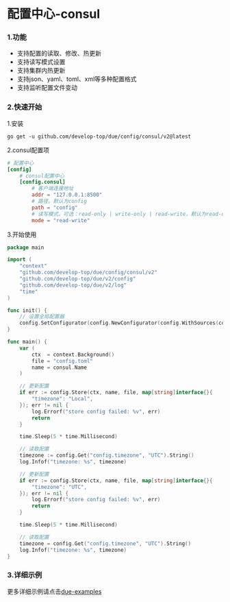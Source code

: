 # 配置中心-consul

### 1.功能

* 支持配置的读取、修改、热更新
* 支持读写模式设置
* 支持集群内热更新
* 支持json、yaml、toml、xml等多种配置格式
* 支持监听配置文件变动

### 2.快速开始

1.安装

```shell
go get -u github.com/develop-top/due/config/consul/v2@latest
```

2.consul配置项

```toml
# 配置中心
[config]
    # consul配置中心
    [config.consul]
        # 客户端连接地址
        addr = "127.0.0.1:8500"
        # 路径。默认为config
        path = "config"
        # 读写模式。可选：read-only | write-only | read-write，默认为read-only
        mode = "read-write"
```

3.开始使用

```go
package main

import (
    "context"
    "github.com/develop-top/due/config/consul/v2"
    "github.com/develop-top/due/v2/config"
    "github.com/develop-top/due/v2/log"
    "time"
)

func init() {
    // 设置全局配置器
    config.SetConfigurator(config.NewConfigurator(config.WithSources(consul.NewSource())))
}

func main() {
    var (
        ctx  = context.Background()
        file = "config.toml"
        name = consul.Name
    )

    // 更新配置
    if err := config.Store(ctx, name, file, map[string]interface{}{
        "timezone": "Local",
    }); err != nil {
        log.Errorf("store config failed: %v", err)
        return
    }

    time.Sleep(5 * time.Millisecond)

    // 读取配置
    timezone := config.Get("config.timezone", "UTC").String()
    log.Infof("timezone: %s", timezone)

    // 更新配置
    if err := config.Store(ctx, name, file, map[string]interface{}{
        "timezone": "UTC",
    }); err != nil {
        log.Errorf("store config failed: %v", err)
        return
    }

    time.Sleep(5 * time.Millisecond)

    // 读取配置
    timezone = config.Get("config.timezone", "UTC").String()
    log.Infof("timezone: %s", timezone)
}
```

### 3.详细示例

更多详细示例请点击[due-examples](https://github.com/develop-top/due-examples)
